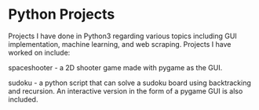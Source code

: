 # Python Projects
Projects I have done in Python3 regarding various topics including GUI implementation, machine learning, and web scraping. Projects I have worked on include:

spaceshooter - a 2D shooter game made with pygame as the GUI.

sudoku - a python script that can solve a sudoku board using backtracking and recursion. An interactive version in the form of a pygame GUI is also included.
